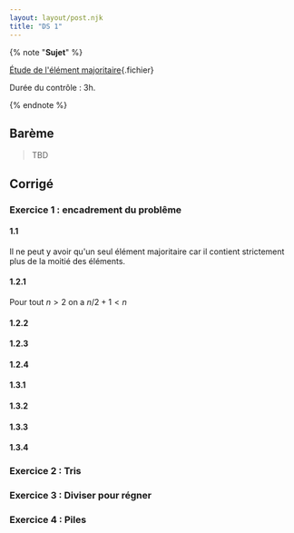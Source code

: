 ```yaml
---
layout: layout/post.njk
title: "DS 1"
---
```


{% note "**Sujet**" %}

[Étude de l'élément majoritaire](./ds1_2023_2024.pdf){.fichier}

Durée du contrôle : 3h.

{% endnote %}

## Barème

> TBD

## Corrigé

### Exercice 1 : encadrement du problême

#### 1.1

Il ne peut y avoir qu'un seul élément majoritaire car il contient strictement plus de la moitié des éléments.

#### 1.2.1

Pour tout $n > 2$ on a $n / 2 + 1 < n$ 

#### 1.2.2

#### 1.2.3

#### 1.2.4

#### 1.3.1

#### 1.3.2

#### 1.3.3

#### 1.3.4

### Exercice 2 : Tris

### Exercice 3 : Diviser pour régner

### Exercice 4 : Piles
